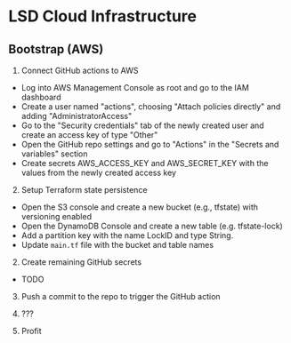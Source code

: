 # LSD Cloud Infrastructure

## Bootstrap (AWS)
1. Connect GitHub actions to AWS
  - Log into AWS Management Console as root and go to the IAM dashboard
  - Create a user named "actions", choosing "Attach policies directly" and adding "AdministratorAccess"
  - Go to the "Security credentials" tab of the newly created user and create an access key of type "Other"
  - Open the GitHub repo settings and go to "Actions" in the "Secrets and variables" section
  - Create secrets AWS_ACCESS_KEY and AWS_SECRET_KEY with the values from the newly created access key

2. Setup Terraform state persistence
  - Open the S3 console and create a new bucket (e.g., tfstate) with versioning enabled
  - Open the DynamoDB Console and create a new table (e.g. tfstate-lock)
  - Add a partition key with the name LockID and type String.
  - Update `main.tf` file with the bucket and table names

2. Create remaining GitHub secrets
  - TODO

3. Push a commit to the repo to trigger the GitHub action

4. ???

5. Profit
